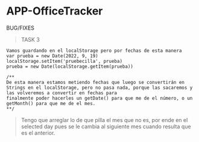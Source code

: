 # APP-OfficeTracker


BUG/FIXES

> TASK 3

    Vamos guardando en el localStorage pero por fechas de esta manera
    var prueba = new Date(2022, 9, 19)
    localStorage.setItem('pruebecilla', prueba)
    prueba = new Date(localStorage.getItem(prueba))

    /**
    De esta manera estamos metiendo fechas que luego se convertirán en Strings en el localStorage, pero no pasa nada, porque las sacaremos y las volveremos a convertir en fechas para
    finalmente poder hacerles un getDate() para que me de el número, o un getMonth() para que me de el mes.
    **/

> Tengo que arreglar lo de que pilla el mes que no es, por ende en el selected day pues se le cambia al siguiente mes cuando resulta que es el anterior.